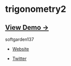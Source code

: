 trigonometry2
=============

## [View Demo &rarr;](http://softgarden137.github.io/trigonometry2)

softgarden137

- [Website](http://blog.goo.ne.jp/softgarden137)

- [Twitter](http://twitter.com/FutureWidgetLab)
